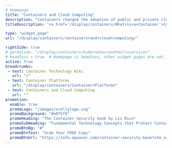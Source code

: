 ```yaml
---
# Homepage
title: "Containers and Cloud Computing"
description: "Containers changed the adoption of public and private clouds. With a container image, a common package format can be run on premises as well as on every major cloud provider. This page gathers resources about how containers changed the world of cloud computing and how to run them in the cloud."
titleDescription: "<a href='/display/containers/What+is+a+Container'>Containers</a> changed the adoption of public and <a href='/display/containers/Containers+and+Private+Clouds'>private clouds</a>. With a <a href=/display/containers/What+is+a+Container+Image'>container image</a>, a common package format can be run on premises as well as on every major cloud provider. This page gathers resources about how containers changed the world of <a href='/display/containers/Docker+in+the+Cloud'>cloud </a> computing and how to run them in the cloud." 

type: "widget_page"
url: "/display/containers/containers+and+cloud+computing/" 

rightSide: true 
# permalink: "/display/containers/kubernetes+and+microservices"
# headless = true  # Homepage is headless, other widget pages are not.
active: true
breadcrumbs:
 - text: Container Technology Wiki
   url: "/"
 - text: Container Platforms
   url: "/display/containers/Container+Platforms"
 - text: Containers and Cloud Computing
   url: ""
promotion:
  enable: true
  promoLogo: "/images/orellylogo.svg"
  promoBackground: "#e8f5f9"
  promoHeading: "The Container Security book by Liz Rice"
  promoSubHeading: "Fundamental Technology Concepts that Protect Containerized Applications"
  promoBtnBg: "#"
  promoBtnText: "Grab Your FREE Copy"
  promoBtnUrl: "https://info.aquasec.com/container-security-book?utm_source=wiki"
---
```


